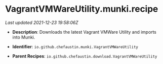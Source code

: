# VagrantVMWareUtility.munki.recipe

_Last updated 2021-12-23 19:58:06Z_

- **Description**: Downloads the latest Vagrant VMWare Utility and imports into Munki.

- **Identifier**: `io.github.chefaustin.munki.VagrantVMWareUtility`

- **Parent Recipes**: `io.github.chefaustin.download.VagrantVMWareUtility`